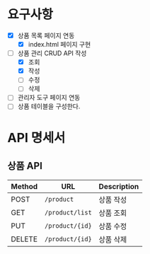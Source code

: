 # 요구사항

- [x] 상품 목록 페이지 연동
    - [x] index.html 페이지 구현
- [ ] 상품 관리 CRUD API 작성
    - [x] 조회
    - [x] 작성
    - [ ] 수정
    - [ ] 삭제
- [ ] 관리자 도구 페이지 연동
- [ ] 상품 테이블을 구성한다.

# API 명세서

## 상품 API

| Method | URL             | Description |
|--------|-----------------|-------------|
| POST   | `/product`      | 상품 작성       |
| GET    | `/product/list` | 상품 조회       |
| PUT    | `/product/{id}` | 상품 수정       |
| DELETE | `/product/{id}` | 상품 삭제       |
